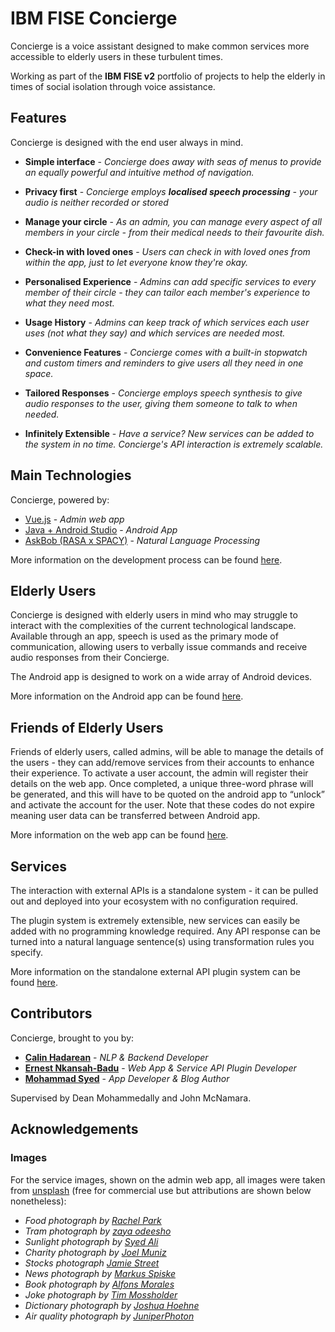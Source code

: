 # IBM FISE Concierge

Concierge is a voice assistant designed to make common services more accessible to elderly users in these turbulent
times.

Working as part of the **IBM FISE v2** portfolio of projects to help the elderly in times of social isolation through
voice assistance.

## Features

Concierge is designed with the end user always in mind.

- **Simple interface** - _Concierge does away with seas of menus to provide an equally powerful and intuitive method of
  navigation._

- **Privacy first** - _Concierge employs **localised speech processing** - your audio is neither recorded or stored_

- **Manage your circle** - _As an admin, you can manage every aspect of all members in your circle - from their medical
  needs to their favourite dish._

- **Check-in with loved ones** - _Users can check in with loved ones from within the app, just to let everyone know
  they're okay._

- **Personalised Experience** - _Admins can add specific services to every member of their circle - they can tailor each
  member's experience to what they need most._

- **Usage History** - _Admins can keep track of which services each user uses (not what they say) and which services are
  needed most._

- **Convenience Features** - _Concierge comes with a built-in stopwatch and custom timers and reminders to give users
  all they need in one space._

- **Tailored Responses** - _Concierge employs speech synthesis to give audio responses to the user, giving them someone
  to talk to when needed._

- **Infinitely Extensible** - _Have a service? New services can be added to the system in no time. Concierge's API
  interaction is extremely scalable._

## Main Technologies

Concierge, powered by:

- [Vue.js](https://v3.vuejs.org) - _Admin web app_
- [Java + Android Studio](https://developer.android.com/about) - _Android App_
- [AskBob (RASA x SPACY)](https://github.com/UCL-COMP0016-2020-Team-39/AskBob) - _Natural Language Processing_

More information on the development process can be found [here](http://students.cs.ucl.ac.uk/2020/group25/index.html).

## Elderly Users

Concierge is designed with elderly users in mind who may struggle to interact with the complexities of the current
technological landscape. Available through an app, speech is used as the primary mode of communication, allowing users
to verbally issue commands and receive audio responses from their Concierge.

The Android app is designed to work on a wide array of Android devices.

More information on the Android app can be
found [here](https://github.com/UCLComputerScience/COMP0016_2020_21_Team25/wiki/Android-App).

## Friends of Elderly Users

Friends of elderly users, called admins, will be able to manage the details of the users - they can add/remove services
from their accounts to enhance their experience. To activate a user account, the admin will register their details on
the web app. Once completed, a unique three-word phrase will be generated, and this will have to be quoted on the
android app to “unlock” and activate the account for the user. Note that these codes do not expire meaning user data can
be transferred between Android app.

More information on the web app can be
found [here](https://github.com/UCLComputerScience/COMP0016_2020_21_Team25/wiki/Admin-Web-App).

## Services

The interaction with external APIs is a standalone system - it can be pulled out and deployed into your ecosystem with
no configuration required.

The plugin system is extremely extensible, new services can easily be added with no programming knowledge required. Any
API response can be turned into a natural language sentence(s) using transformation rules you specify.

More information on the standalone external API plugin system can be
found [here](https://github.com/UCLComputerScience/COMP0016_2020_21_Team25/wiki/Services-API).

## Contributors

Concierge, brought to you by:

- [**Calin Hadarean**]() - _NLP & Backend Developer_
- [**Ernest Nkansah-Badu**]() - _Web App & Service API Plugin Developer_
- [**Mohammad Syed**]() - _App Developer & Blog Author_

Supervised by Dean Mohammedally and John McNamara.

## Acknowledgements

### Images

For the service images, shown on the admin web app, all images were taken from [unsplash](https://unsplash.com) (free
for commercial use but attributions are shown below nonetheless):

- _Food photograph
  by [Rachel Park](https://unsplash.com/@therachelstory?utm_source=unsplash&utm_medium=referral&utm_content=creditCopyText)_
- _Tram photograph
  by [zaya odeesho](https://unsplash.com/@the_zaya?utm_source=unsplash&utm_medium=referral&utm_content=creditCopyText)_
- _Sunlight photograph
  by [Syed Ali](https://unsplash.com/@syedmohdali121?utm_source=unsplash&utm_medium=referral&utm_content=creditCopyText)_
- _Charity photograph
  by [Joel Muniz](https://unsplash.com/@jmuniz?utm_source=unsplash&utm_medium=referral&utm_content=creditCopyText)_
- _Stocks
  photograph [Jamie Street](https://unsplash.com/@jamie452?utm_source=unsplash&utm_medium=referral&utm_content=creditCopyText)_
- _News photograph
  by [Markus Spiske](https://unsplash.com/@markusspiske?utm_source=unsplash&utm_medium=referral&utm_content=creditCopyText)_
- _Book photograph
  by [Alfons Morales](https://unsplash.com/@alfonsmc10?utm_source=unsplash&utm_medium=referral&utm_content=creditCopyText)_
- _Joke photograph
  by [Tim Mossholder](https://unsplash.com/@timmossholder?utm_source=unsplash&utm_medium=referral&utm_content=creditCopyText)_
- _Dictionary photograph
  by [Joshua Hoehne](https://unsplash.com/@mrthetrain?utm_source=unsplash&utm_medium=referral&utm_content=creditCopyText)_
- _Air quality photograph
  by [JuniperPhoton](https://unsplash.com/@juniperphoton?utm_source=unsplash&utm_medium=referral&utm_content=creditCopyText)_

  